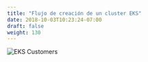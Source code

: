 ```yaml
---
title: "Flujo de creación de un cluster EKS"
date: 2018-10-03T10:23:24-07:00
draft: false
weight: 130
---
```



![EKS Customers](/images/introduction/eks-customers.svg)
